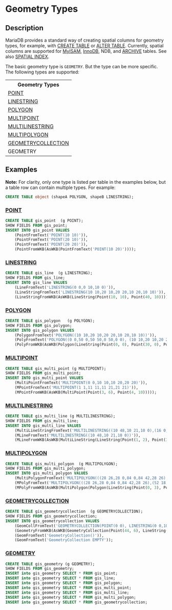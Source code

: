 # Geometry Types

## Description

MariaDB provides a standard way of creating spatial columns for geometry types,
for example, with [CREATE TABLE](/sql-statements-structure/sql-statements/data-definition/create/create-table/) or [ALTER TABLE](/sql-statements-structure/sql-statements/data-definition/alter/alter-table/).
Currently, spatial columns are supported for [MyISAM](/kb/en/myisam/), [InnoDB](/columns-storage-engines-and-plugins/storage-engines/innodb/), NDB, and [ARCHIVE](/columns-storage-engines-and-plugins/storage-engines/archive/)
tables. See also [SPATIAL INDEX](/kb/en/spatial/).

The basic geometry type is `GEOMETRY`. But the type can be more specific. The following types are supported:

<table><tbody><tr><th>Geometry Types</th></tr>
<tr><td><a href="/kb/en/point/">POINT</a></td></tr>
<tr><td><a href="/kb/en/linestring/">LINESTRING</a></td></tr>
<tr><td><a href="/kb/en/polygon/">POLYGON</a></td></tr>
<tr><td><a href="/kb/en/multipoint/">MULTIPOINT</a></td></tr>
<tr><td><a href="/kb/en/multilinestring/">MULTILINESTRING</a></td></tr>
<tr><td><a href="/kb/en/multipolygon/">MULTIPOLYGON</a></td></tr>
<tr><td><a href="/kb/en/geometrycollection/">GEOMETRYCOLLECTION</a></td></tr>
<tr><td>GEOMETRY</td></tr>
</tbody></table>

## Examples

<strong>Note:</strong> For clarity, only one type is listed per table in the examples below, but a table
row can contain multiple types. For example:

```sql
CREATE TABLE object (shapeA POLYGON, shapeB LINESTRING);
```

### [POINT](/sql-statements-structure/geographic-geometric-features/geometry-constructors/point/)

```sql
CREATE TABLE gis_point  (g POINT);
SHOW FIELDS FROM gis_point;
INSERT INTO gis_point VALUES
    (PointFromText('POINT(10 10)')),
    (PointFromText('POINT(20 10)')),
    (PointFromText('POINT(20 20)')),
    (PointFromWKB(AsWKB(PointFromText('POINT(10 20)'))));
```

### [LINESTRING](/sql-statements-structure/geographic-geometric-features/geometry-constructors/linestring/)

```sql
CREATE TABLE gis_line  (g LINESTRING);
SHOW FIELDS FROM gis_line;
INSERT INTO gis_line VALUES
    (LineFromText('LINESTRING(0 0,0 10,10 0)')),
    (LineStringFromText('LINESTRING(10 10,20 10,20 20,10 20,10 10)')),
    (LineStringFromWKB(AsWKB(LineString(Point(10, 10), Point(40, 10)))));
```

### [POLYGON](/sql-statements-structure/geographic-geometric-features/geometry-constructors/polygon/)

```sql
CREATE TABLE gis_polygon   (g POLYGON);
SHOW FIELDS FROM gis_polygon;
INSERT INTO gis_polygon VALUES
    (PolygonFromText('POLYGON((10 10,20 10,20 20,10 20,10 10))')),
    (PolyFromText('POLYGON((0 0,50 0,50 50,0 50,0 0), (10 10,20 10,20 20,10 20,10 10))')),
    (PolyFromWKB(AsWKB(Polygon(LineString(Point(0, 0), Point(30, 0), Point(30, 30), Point(0, 0))))));
```

### [MULTIPOINT](/sql-statements-structure/geographic-geometric-features/geometry-constructors/multipoint/)

```sql
CREATE TABLE gis_multi_point (g MULTIPOINT);
SHOW FIELDS FROM gis_multi_point;
INSERT INTO gis_multi_point VALUES
    (MultiPointFromText('MULTIPOINT(0 0,10 10,10 20,20 20)')),
    (MPointFromText('MULTIPOINT(1 1,11 11,11 21,21 21)')),
    (MPointFromWKB(AsWKB(MultiPoint(Point(3, 6), Point(4, 10)))));
```

### [MULTILINESTRING](/sql-statements-structure/geographic-geometric-features/geometry-constructors/multilinestring/)

```sql
CREATE TABLE gis_multi_line (g MULTILINESTRING);
SHOW FIELDS FROM gis_multi_line;
INSERT INTO gis_multi_line VALUES
    (MultiLineStringFromText('MULTILINESTRING((10 48,10 21,10 0),(16 0,16 23,16 48))')),
    (MLineFromText('MULTILINESTRING((10 48,10 21,10 0))')),
    (MLineFromWKB(AsWKB(MultiLineString(LineString(Point(1, 2), Point(3, 5)), LineString(Point(2, 5), Point(5, 8), Point(21, 7))))));
```

### [MULTIPOLYGON](/sql-statements-structure/geographic-geometric-features/geometry-constructors/multipolygon/)

```sql
CREATE TABLE gis_multi_polygon  (g MULTIPOLYGON);
SHOW FIELDS FROM gis_multi_polygon;
INSERT INTO gis_multi_polygon VALUES
    (MultiPolygonFromText('MULTIPOLYGON(((28 26,28 0,84 0,84 42,28 26),(52 18,66 23,73 9,48 6,52 18)),((59 18,67 18,67 13,59 13,59 18)))')),
    (MPolyFromText('MULTIPOLYGON(((28 26,28 0,84 0,84 42,28 26),(52 18,66 23,73 9,48 6,52 18)),((59 18,67 18,67 13,59 13,59 18)))')),
    (MPolyFromWKB(AsWKB(MultiPolygon(Polygon(LineString(Point(0, 3), Point(3, 3), Point(3, 0), Point(0, 3)))))));
```

### [GEOMETRYCOLLECTION](/sql-statements-structure/geographic-geometric-features/geometry-constructors/geometrycollection/)

```sql
CREATE TABLE gis_geometrycollection  (g GEOMETRYCOLLECTION);
SHOW FIELDS FROM gis_geometrycollection;
INSERT INTO gis_geometrycollection VALUES
    (GeomCollFromText('GEOMETRYCOLLECTION(POINT(0 0), LINESTRING(0 0,10 10))')),
    (GeometryFromWKB(AsWKB(GeometryCollection(Point(44, 6), LineString(Point(3, 6), Point(7, 9)))))),
    (GeomFromText('GeometryCollection()')),
    (GeomFromText('GeometryCollection EMPTY'));
```

### [GEOMETRY](/kb/en/geometry/)

```sql
CREATE TABLE gis_geometry (g GEOMETRY);
SHOW FIELDS FROM gis_geometry;
INSERT into gis_geometry SELECT * FROM gis_point;
INSERT into gis_geometry SELECT * FROM gis_line;
INSERT into gis_geometry SELECT * FROM gis_polygon;
INSERT into gis_geometry SELECT * FROM gis_multi_point;
INSERT into gis_geometry SELECT * FROM gis_multi_line;
INSERT into gis_geometry SELECT * FROM gis_multi_polygon;
INSERT into gis_geometry SELECT * FROM gis_geometrycollection;
```